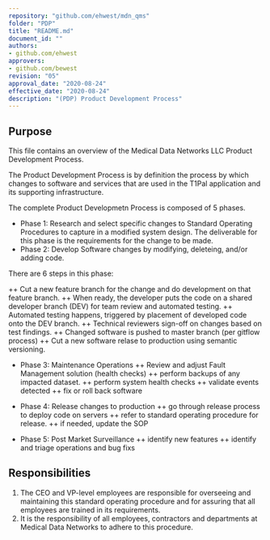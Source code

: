 ```yaml
---
repository: "github.com/ehwest/mdn_qms"
folder: "PDP"
title: "README.md"
document_id: ""
authors:
- github.com/ehwest
approvers:
- github.com/bewest
revision: "05"
approval_date: "2020-08-24"
effective_date: "2020-08-24"
description: "(PDP) Product Development Process"
---
```



## Purpose

This file contains an overview of the Medical Data Networks LLC Product Development Process.

The Product Development Process is by definition the process by which changes to software and services that are used in the T1Pal application and its supporting infrastructure.

The complete Product Developmetn Process is composed of 5 phases.
+ Phase 1:  Research and select specific changes to Standard Operating Procedures to capture in a modified system design.
The deliverable for this phase is the requirements for the change to be made.
+ Phase 2: Develop Software changes by modifying, deleteing, and/or adding code.

There are 6 steps in this phase:

  ++  Cut a new feature branch for the change and do development on that feature branch.
  ++  When ready, the developer puts the code on a shared developer branch (DEV) for team review and automated testing.
  ++  Automated testing happens, triggered by placement of developed code onto the DEV branch.
  ++  Technical reviewers sign-off on changes based on test findings.
  ++  Changed software is pushed to master branch (per gitflow process)
  ++  Cut a new software relase to production using semantic versioning.

+ Phase 3: Maintenance Operations
  ++ Review and adjust Fault Management solution (health checks)
  ++ perform backups of any impacted dataset.
  ++ perform system health checks
  ++ validate events detected
  ++ fix or roll back software

+ Phase 4:  Release changes to production
  ++ go through release process to deploy code on servers
  ++ refer to standard operating procedure for release.
  ++ if needed, update the SOP

+ Phase 5:  Post Market Surveillance
  ++ identify new features
  ++ identify and triage operations and bug fixs


## Responsibilities

1. The CEO and VP-level employees are responsible for overseeing and maintaining this standard operating procedure and for assuring that all employees are trained in its requirements.
2. It is the responsibility of all employees, contractors and departments at Medical Data Networks to adhere to this procedure.

